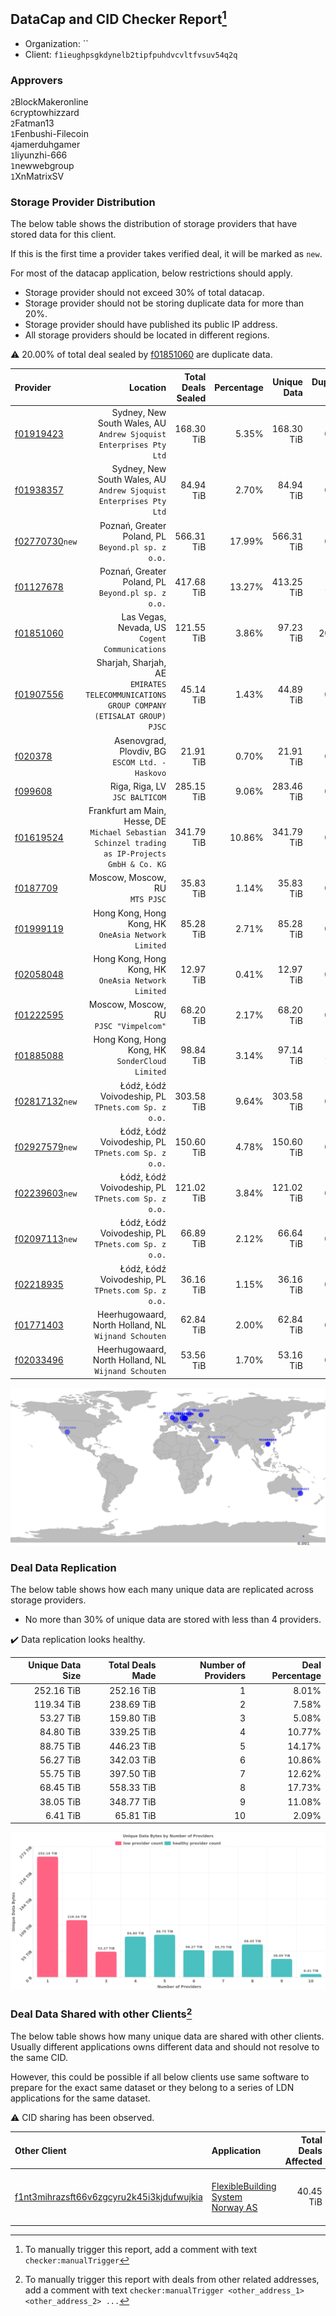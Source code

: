 ## DataCap and CID Checker Report[^1]
 - Organization: ``
 - Client: `f1ieughpsgkdynelb2tipfpuhdvcvltfvsuv54q2q`
### Approvers
`2`BlockMakeronline<br/>`6`cryptowhizzard<br/>`2`Fatman13<br/>`1`Fenbushi-Filecoin<br/>`4`jamerduhgamer<br/>`1`liyunzhi-666<br/>`1`newwebgroup<br/>`1`XnMatrixSV


### Storage Provider Distribution
The below table shows the distribution of storage providers that have stored data for this client.

If this is the first time a provider takes verified deal, it will be marked as `new`.

For most of the datacap application, below restrictions should apply.
 - Storage provider should not exceed 30% of total datacap.
 - Storage provider should not be storing duplicate data for more than 20%.
 - Storage provider should have published its public IP address.
 - All storage providers should be located in different regions.

⚠️ 20.00% of total deal sealed by [f01851060](https://filfox.info/en/address/f01851060) are duplicate data.

| Provider                                                    |                                                                                           Location | Total Deals Sealed | Percentage | Unique Data | Duplicate Deals |
| :---------------------------------------------------------- | -------------------------------------------------------------------------------------------------: | -----------------: | ---------: | ----------: | --------------: |
| [f01919423](https://filfox.info/en/address/f01919423)       |                              Sydney, New South Wales, AU<br/>`Andrew Sjoquist Enterprises Pty Ltd` |         168.30 TiB |      5.35% |  168.30 TiB |           0.00% |
| [f01938357](https://filfox.info/en/address/f01938357)       |                              Sydney, New South Wales, AU<br/>`Andrew Sjoquist Enterprises Pty Ltd` |          84.94 TiB |      2.70% |   84.94 TiB |           0.00% |
| [f02770730](https://filfox.info/en/address/f02770730)`new`  |                                              Poznań, Greater Poland, PL<br/>`Beyond.pl sp. z o.o.` |         566.31 TiB |     17.99% |  566.31 TiB |           0.00% |
| [f01127678](https://filfox.info/en/address/f01127678)       |                                              Poznań, Greater Poland, PL<br/>`Beyond.pl sp. z o.o.` |         417.68 TiB |     13.27% |  413.25 TiB |           1.06% |
| [f01851060](https://filfox.info/en/address/f01851060)       |                                                  Las Vegas, Nevada, US<br/>`Cogent Communications` |         121.55 TiB |      3.86% |   97.23 TiB |          20.00% |
| [f01907556](https://filfox.info/en/address/f01907556)       |         Sharjah, Sharjah, AE<br/>`EMIRATES TELECOMMUNICATIONS GROUP COMPANY (ETISALAT GROUP) PJSC` |          45.14 TiB |      1.43% |   44.89 TiB |           0.55% |
| [f020378](https://filfox.info/en/address/f020378)           |                                                 Asenovgrad, Plovdiv, BG<br/>`ESCOM Ltd. - Haskovo` |          21.91 TiB |      0.70% |   21.91 TiB |           0.00% |
| [f099608](https://filfox.info/en/address/f099608)           |                                                                  Riga, Riga, LV<br/>`JSC BALTICOM` |         285.15 TiB |      9.06% |  283.46 TiB |           0.59% |
| [f01619524](https://filfox.info/en/address/f01619524)       | Frankfurt am Main, Hesse, DE<br/>`Michael Sebastian Schinzel trading as IP-Projects GmbH & Co. KG` |         341.79 TiB |     10.86% |  341.79 TiB |           0.00% |
| [f0187709](https://filfox.info/en/address/f0187709)         |                                                                  Moscow, Moscow, RU<br/>`MTS PJSC` |          35.83 TiB |      1.14% |   35.83 TiB |           0.00% |
| [f01999119](https://filfox.info/en/address/f01999119)       |                                             Hong Kong, Hong Kong, HK<br/>`OneAsia Network Limited` |          85.28 TiB |      2.71% |   85.28 TiB |           0.00% |
| [f02058048](https://filfox.info/en/address/f02058048)       |                                             Hong Kong, Hong Kong, HK<br/>`OneAsia Network Limited` |          12.97 TiB |      0.41% |   12.97 TiB |           0.00% |
| [f01222595](https://filfox.info/en/address/f01222595)       |                                                          Moscow, Moscow, RU<br/>`PJSC "Vimpelcom"` |          68.20 TiB |      2.17% |   68.20 TiB |           0.00% |
| [f01885088](https://filfox.info/en/address/f01885088)       |                                                 Hong Kong, Hong Kong, HK<br/>`SonderCloud Limited` |          98.84 TiB |      3.14% |   97.14 TiB |           1.72% |
| [f02817132](https://filfox.info/en/address/f02817132)`new`  |                                             Łódź, Łódź Voivodeship, PL<br/>`TPnets.com Sp. z o.o.` |         303.58 TiB |      9.64% |  303.58 TiB |           0.00% |
| [f02927579](https://filfox.info/en/address/f02927579)`new`  |                                             Łódź, Łódź Voivodeship, PL<br/>`TPnets.com Sp. z o.o.` |         150.60 TiB |      4.78% |  150.60 TiB |           0.00% |
| [f02239603](https://filfox.info/en/address/f02239603)`new`  |                                             Łódź, Łódź Voivodeship, PL<br/>`TPnets.com Sp. z o.o.` |         121.02 TiB |      3.84% |  121.02 TiB |           0.00% |
| [f02097113](https://filfox.info/en/address/f02097113)`new`  |                                             Łódź, Łódź Voivodeship, PL<br/>`TPnets.com Sp. z o.o.` |          66.89 TiB |      2.12% |   66.64 TiB |           0.37% |
| [f02218935](https://filfox.info/en/address/f02218935)       |                                             Łódź, Łódź Voivodeship, PL<br/>`TPnets.com Sp. z o.o.` |          36.16 TiB |      1.15% |   36.16 TiB |           0.00% |
| [f01771403](https://filfox.info/en/address/f01771403)       |                                            Heerhugowaard, North Holland, NL<br/>`Wijnand Schouten` |          62.84 TiB |      2.00% |   62.84 TiB |           0.00% |
| [f02033496](https://filfox.info/en/address/f02033496)       |                                            Heerhugowaard, North Holland, NL<br/>`Wijnand Schouten` |          53.56 TiB |      1.70% |   53.16 TiB |           0.76% |

<img src="https://raw.githubusercontent.com/data-preservation-programs/filplus-checker-assets/main/filecoin-project/filecoin-plus-large-datasets/issues/928/1708550197618.png"/>

### Deal Data Replication
The below table shows how each many unique data are replicated across storage providers.

- No more than 30% of unique data are stored with less than 4 providers.

✔️ Data replication looks healthy.

| Unique Data Size | Total Deals Made | Number of Providers | Deal Percentage |
| ---------------: | ---------------: | ------------------: | --------------: |
|       252.16 TiB |       252.16 TiB |                   1 |           8.01% |
|       119.34 TiB |       238.69 TiB |                   2 |           7.58% |
|        53.27 TiB |       159.80 TiB |                   3 |           5.08% |
|        84.80 TiB |       339.25 TiB |                   4 |          10.77% |
|        88.75 TiB |       446.23 TiB |                   5 |          14.17% |
|        56.27 TiB |       342.03 TiB |                   6 |          10.86% |
|        55.75 TiB |       397.50 TiB |                   7 |          12.62% |
|        68.45 TiB |       558.33 TiB |                   8 |          17.73% |
|        38.05 TiB |       348.77 TiB |                   9 |          11.08% |
|         6.41 TiB |        65.81 TiB |                  10 |           2.09% |

<img src="https://raw.githubusercontent.com/data-preservation-programs/filplus-checker-assets/main/filecoin-project/filecoin-plus-large-datasets/issues/928/1708550198326.png"/>

### Deal Data Shared with other Clients[^3]
The below table shows how many unique data are shared with other clients.
Usually different applications owns different data and should not resolve to the same CID.

However, this could be possible if all below clients use same software to prepare for the exact same dataset or they belong to a series of LDN applications for the same dataset.

⚠️ CID sharing has been observed.

| Other Client                                                                                                          | Application                                                                                                       | Total Deals Affected | Unique CIDs | Approvers                                                                                               |
| :-------------------------------------------------------------------------------------------------------------------- | :---------------------------------------------------------------------------------------------------------------- | -------------------: | ----------: | :------------------------------------------------------------------------------------------------------ |
| [f1nt3mihrazsft66v6zgcyru2k45i3kjdufwujkia](https://filfox.info/en/address/f1nt3mihrazsft66v6zgcyru2k45i3kjdufwujkia) | [FlexibleBuilding System Norway AS](https://github.com/filecoin-project/filecoin-plus-large-datasets/issues/1596) |            40.45 TiB |       1,273 | `1`BlockMakeronline<br/>`1`cryptowhizzard<br/>`3`jamerduhgamer<br/>`2`laurarenpanda<br/>`2`liyunzhi-666 |

[^1]: To manually trigger this report, add a comment with text `checker:manualTrigger`

[^2]: Deals from those addresses are combined into this report as they are specified with `checker:manualTrigger`

[^3]: To manually trigger this report with deals from other related addresses, add a comment with text `checker:manualTrigger <other_address_1> <other_address_2> ...`
